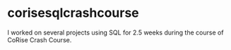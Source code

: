 # corisesqlcrashcourse
I worked on several projects using SQL for 2.5 weeks during the course of CoRise Crash Course.
